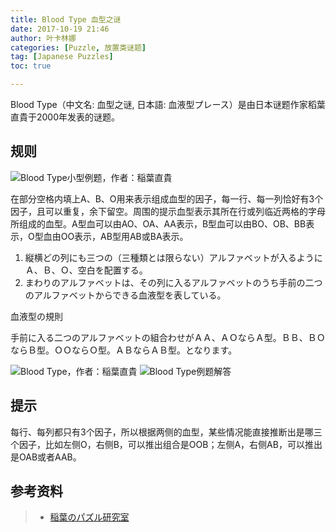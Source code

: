 ```yaml
---
title: Blood Type 血型之谜
date: 2017-10-19 21:46
author: 叶卡林娜
categories: [Puzzle, 放置类谜题]
tag: [Japanese Puzzles]
toc: true

---
```


Blood Type（中文名: 血型之谜, 日本語: 血液型プレース）是由日本谜题作家稻葉直貴于2000年发表的谜题。

## 规则

![Blood Type小型例题，作者：稲葉直貴](/images/bloodtype.png)

在部分空格内填上A、B、O用来表示组成血型的因子，每一行、每一列恰好有3个因子，且可以重复，余下留空。周围的提示血型表示其所在行或列临近两格的字母所组成的血型。A型血可以由AO、OA、AA表示，B型血可以由BO、OB、BB表示，O型血由OO表示，AB型用AB或BA表示。

1. 縦横どの列にも三つの（三種類とは限らない）アルファベットが入るようにＡ、Ｂ、Ｏ、空白を配置する。
2. まわりのアルファベットは、その列に入るアルファベットのうち手前の二つのアルファベットからできる血液型を表している。

血液型の規則

手前に入る二つのアルファベットの組合わせがＡＡ、ＡＯならＡ型。ＢＢ、ＢＯならＢ型。ＯＯならＯ型。ＡＢならＡＢ型。となります。

![Blood Type，作者：稲葉直貴](/images/bloodtype_e.png)
![Blood Type例题解答](/images/bloodtype_a.png)

## 提示

每行、每列都只有3个因子，所以根据两侧的血型，某些情况能直接推断出是哪三个因子，比如左侧O，右侧B，可以推出组合是OOB；左侧A，右侧AB，可以推出是OAB或者AAB。

## 参考资料

> - [稲葉のパズル研究室](http://inabapuzzle.com/honkaku/blood.html)